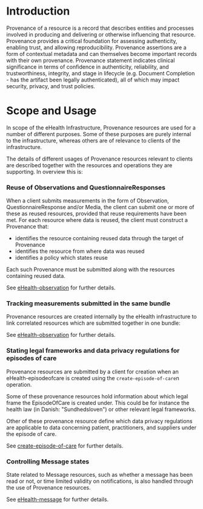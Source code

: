 # Introduction
Provenance of a resource is a record that describes entities and processes involved in producing and delivering or otherwise influencing that resource. Provenance provides a critical foundation for assessing authenticity, enabling trust, and allowing reproducibility. Provenance assertions are a form of contextual metadata and can themselves become important records with their own provenance. Provenance statement indicates clinical significance in terms of confidence in authenticity, reliability, and trustworthiness, integrity, and stage in lifecycle (e.g. Document Completion - has the artifact been legally authenticated), all of which may impact security, privacy, and trust policies.

# Scope and Usage
In scope of the eHealth Infrastructure, Provenance resources are used for a number of different purposes. Some of these purposes are purely internal to the infrastructure, whereas others are of relevance to clients of the infrastructure.

The details of different usages of Provenance resources relevant to clients are described together with the resources and operations they are supporting. In overview this is:

### Reuse of Observations and QuestionnaireResponses
When a client submits measurements in the form of Observation, QuestionnaireResponse and/or Media, the client can submit one or more of these as reused resources, provided that reuse requirements have been met. For each resource where data is reused, the client must construct a Provenance that:

* identifies the resource containing reused data through the target of Provenance
* identifies the resource from where data was reused
* identifies a policy which states reuse

Each such Provenance must be submitted along with the resources containing reused data.

See [eHealth-observation](StructureDefinition-ehealth-observation.html#marking-observations-as-reused) for further details.

### Tracking measurements submitted in the same bundle
Provenance resources are created internally by the eHealth infrastructure to link correlated resources which are submitted together in one bundle:

See [eHealth-observation](StructureDefinition-ehealth-observation.html#marking-resources-submitted-in-same-bundle) for further details.

### Stating legal frameworks and data privacy regulations for episodes of care
Provenance resources are submitted by a client for creation when an eHealth-episodeofcare is created using the `create-episode-of-care`n operation.

Some of these provenance resources hold information about which legal frame the EpisodeOfCare is created under. This could be for instance the health law (in Danish: "Sundhedsloven") or other relevant legal frameworks. 

Other of these provenance resource define which data privacy regulations are applicable to data concerning patient, practitioners, and suppliers under the episode of care.

See [create-episode-of-care](OperationDefinition--s-create-episode-of-care.html) for further details.

### Controlling Message states
State related to Message resources, such as whether a message has been read or not, or time limited validity on notifications, is also handled through the use of Provenance resources.

See [eHealth-message](StructureDefinition-ehealth-message.html) for further details.
